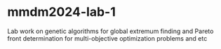 # mmdm2024-lab-1
Lab work on genetic algorithms for global extremum finding and Pareto front determination for multi-objective optimization problems and etc
